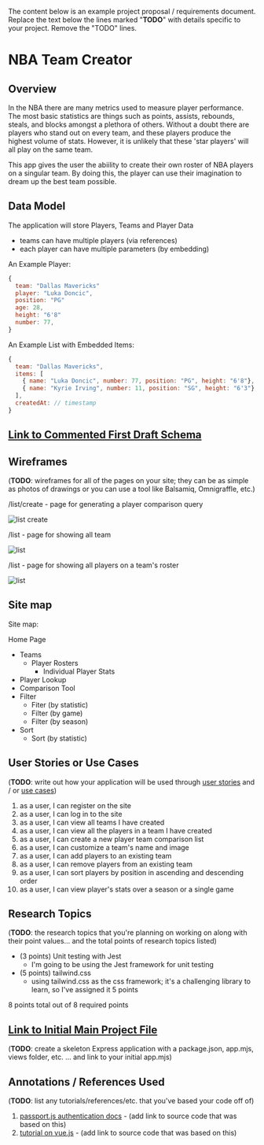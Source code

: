 The content below is an example project proposal / requirements document. Replace the text below the lines marked "__TODO__" with details specific to your project. Remove the "TODO" lines.

# NBA Team Creator

## Overview

In the NBA there are many metrics used to measure player performance. The most basic statistics are things such as points, assists, rebounds, steals, and blocks amongst a plethora of others. Without a doubt there are players who stand out on every team, and these players produce the highest volume of stats. However, it is unlikely that these 'star players' will all play on the same team.

This app gives the user the abiility to create their own roster of NBA players on a singular team. By doing this, the player can use their imagination to dream up the best team possible.

## Data Model

The application will store Players, Teams and Player Data

* teams can have multiple players (via references)
* each player can have multiple parameters (by embedding)

An Example Player:

```javascript
{
  team: "Dallas Mavericks"
  player: "Luka Doncic",
  position: "PG"
  age: 28,
  height: "6'8"
  number: 77,
}
```

An Example List with Embedded Items:

```javascript
{
  team: "Dallas Mavericks",
  items: [
    { name: "Luka Doncic", number: 77, position: "PG", height: "6'8"},
    { name: "Kyrie Irving", number: 11, position: "SG", height: "6'3"},
  ],
  createdAt: // timestamp
}
```

## [Link to Commented First Draft Schema](db.mjs) 

## Wireframes

(__TODO__: wireframes for all of the pages on your site; they can be as simple as photos of drawings or you can use a tool like Balsamiq, Omnigraffle, etc.)

/list/create - page for generating a player comparison query

![list create](documentation/compare.png)

/list - page for showing all team

![list](documentation/teams.png)

/list - page for showing all players on a team's roster

![list](documentation/roster.png)

## Site map

Site map:

Home Page
- Teams
  - Player Rosters
    - Individual Player Stats
- Player Lookup
- Comparison Tool
- Filter
  - Fiter (by statistic)
  - Filter (by game)
  - Filter (by season)
- Sort
  - Sort (by statistic)

## User Stories or Use Cases

(__TODO__: write out how your application will be used through [user stories](http://en.wikipedia.org/wiki/User_story#Format) and / or [use cases](https://en.wikipedia.org/wiki/Use_case))

1. as a user, I can register on the site
2. as a user, I can log in to the site
3. as a user, I can view all teams I have created
4. as a user, I can view all the players in a team I have created
5. as a user, I can create a new player team comparison list
6. as a user, I can customize a team's name and image
7. as a user, I can add players to an existing team
8. as a user, I can remove players from an existing team
9. as a user, I can sort players by position in ascending and descending order
10. as a user, I can view player's stats over a season or a single game

## Research Topics

(__TODO__: the research topics that you're planning on working on along with their point values... and the total points of research topics listed)

* (3 points) Unit testing with Jest
    * I'm going to be using the Jest framework for unit testing
* (5 points) tailwind.css
    * using tailwind.css as the css framework; it's a challenging library to learn, so I've assigned it 5 points

8 points total out of 8 required points 

## [Link to Initial Main Project File](app.mjs) 

(__TODO__: create a skeleton Express application with a package.json, app.mjs, views folder, etc. ... and link to your initial app.mjs)

## Annotations / References Used

(__TODO__: list any tutorials/references/etc. that you've based your code off of)

1. [passport.js authentication docs](http://passportjs.org/docs) - (add link to source code that was based on this)
2. [tutorial on vue.js](https://vuejs.org/v2/guide/) - (add link to source code that was based on this)
